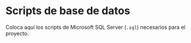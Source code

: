 # Scripts de base de datos

Coloca aquí los scripts de Microsoft SQL Server (`.sql`) necesarios para el proyecto.
